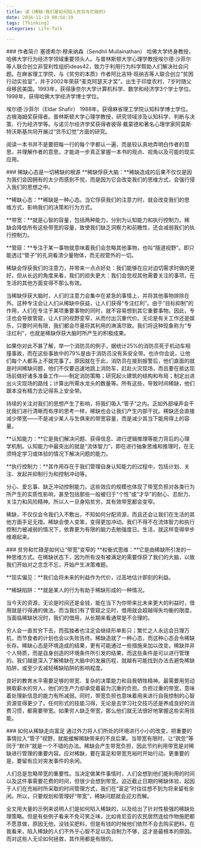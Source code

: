 ```yaml
---
title: 读《稀缺:我们是如何陷入贫穷与忙碌的》
date: 2016-11-19 08:54:19
tags: [Thinking]
categories: Life-Talk

---
```


### 作者简介
塞德希尔·穆来纳森（Sendhil Mullainathan）
哈佛大学终身教授，哈佛大学行为经济学领域重要领头人。与普林斯顿大学心理学教授埃尔德·沙菲尔等人联合创立非营利性组织ideas42，致力于利用行为科学帮助人们解决社会问题。在麻省理工学院，与《贫穷的本质》作者阿比吉特·班纳吉等人联合创立“贫困行动实验室”，并于2002年荣获“麦克阿瑟天才奖”。出生于印度农村，7岁时随父母移民美国。1993年，获得康奈尔大学计算机科学、数学和经济学3个学士学位。1998年，获得哈佛大学经济学博士学位。

埃尔德·沙菲尔（Eldar Shafir）
1988年，获得麻省理工学院认知科学博士学位。古根海姆奖获得者。普林斯顿大学心理学教授，研究领域涉及认知科学、判断与决策、行为经济学等。与诺贝尔经济学奖获得者彼得·戴蒙德和著名心理学家阿莫斯·特沃斯基共同开展过“货币幻觉”方面的研究。

阅读一本书并不是要把每一行的每个字都认一遍，而是较认真地弄明白作者的意思，并理解作者的意思，才能进一步真正掌握一本书的观点、视角以及可能的现实应用。

### 稀缺心态是一切稀缺的根源
**稀缺俘获大脑：**稀缺造成的后果不仅仅是因为我们会因拥有的太少而感到不悦，而是因为它会改变我们的思维方式，会强行侵入我们的思想之中。

**稀缺心态：**稀缺是一种心态。当它俘获我们的注意力时，就会改变我们的思维方式，影响我们的决策和行为方式。

**带宽：**就是心智的容量，包括两种能力，分别为认知能力和执行控制力。稀缺会降低所有这些带宽的容量，致使我们缺乏洞察力和前瞻性，还会减弱我们的执行控制力。

**管窥：**专注于某一事物就意味着我们会忽略其他事物，也叫“隧道视野”。即只能透过“管子”的孔洞看清少量物体，而无视管外的一切。

稀缺会俘获我们的注意力，并带来一点点好处：我们能够在应对迫切需求时做的更好。但从长远的角度来看，我们的损失更大：我们会忽视其他需要关注的事项，在生活的其他方面变得不那么有效。

当稀缺俘获大脑时，人们的注意力会集中在紧急的事情上，并将其他事物排除在外。这种专注会让人们从稀缺中获益，让人们获得“专注红利”。由于“目标抑制”的作用，人们在专注于某项重要事物的同时，就不容易想到其它重要事物。因此，专注也会导致管窥，让人们的视野变窄，从而付出沉重代价。无论是有关工作还是娱乐，只要时间有限，我们都会尽量将其利用的淋漓尽致。我们将这种现象称为“专注红利”，也就是稀缺俘获大脑时所产生的积极成果。

如果你对此不甚了解，举一个消防员的例子，据统计25%的消防员死于机动车相撞事故，而在这些事故中的79%是由于消防员没有系安全带。也许你会说，让他们每个人都系上不就完事了。原因就在于此，消防员在接到报警后，他们直面的就是时间稀缺问题，他们不仅要迅速地跳上消防车，赶赴火灾现场，而且要在抵达现场前做好诸多准备工作——制定消防策略；研究起火建筑的结构和布局；制定出进出火灾现场的路线；计算出所需水龙头的数量等。所有这些，导致时间稀缺，他们跟本没有精力去记得系上安全带。

持续的关注对我们的思想产生了影响，将我们吸入“管子”之内。正如外部噪声会干扰我们进行清晰而有序的思考一样，稀缺也会让我们产生内部干扰。稀缺还会直接减少带宽——不是减少某人与生俱来的带宽容量，而是减少其当下能用得上的容量。

**认知能力：**它是我们解决问题、获得信息、进行逻辑推理等能力背后的心理学机制。认知能力中最突出的就是“流体智力”，即在进行抽象思维和推理时，在无须特定学习或体验的情况下解决问题的能力。

**执行控制力：**其作用存在于我们管理自身认知能力的过程中，包括计划、关注、发起并抑制行为和控制冲动等。

分心、爱忘事、缺乏冲动控制能力。这些效应的规模也体现了带宽负担对各类行为所产生的实质性影响，甚至包括那些一般被归于“个性”或“才华”的耐心、忍耐力、关注力和风险精神。所以人一旦身陷贫穷，其有效带宽都会变窄。

稀缺，不仅仅会令我们入不敷出，不知如何分配资源，而且还会让我们在生活的其他方面手足无措。稀缺会使人变笨，变得更加冲动。我们不得不在流体智力和执行控制力被减弱的情况下，依靠更为有限的脑力去勉强度日。生活，就这样变得举步维艰起来。

### 贫穷和忙碌是如何让“带宽”变窄的
**权衡式思维：**它是由稀缺所引发的一种思维方式。在稀缺状态下，因为所有没有被满足的需要俘获了我们的大脑，以致我们开始对之念念不忘，开始产生决策难题。

**现实偏见：**我们会将未来的利益作为代价，过高地估计即刻的利益。

**稀缺陷阱：**就是某人的行为有助于稀缺形成的一种情况。

当今天的资源，无论是时间还是金钱，能在当下为你带来比未来更大的利益时，借用就是行得通的做法。而当我们有了管窥之见时，借用就会超越得失均衡的限度。当面临稀缺状况时，我们的借用，从长期来看通常是不合理的。

穷人会一直贫穷下去，而孤独者也注定会继续形单影只；繁忙之人永远会日理万机，而节食者的计划也会以失败告终。稀缺造就了一种心态，而这种心态会令稀缺长存。稀缺心态是环境造成的结果，更有可能通过一些措施来加以改变。稀缺并非个人特质，而是自身创造的环境条件所引发的结果，而这些条件是可以进行管理的。我们越是深入了解稀缺在大脑中的发展历程，就越有可能找到办法去避免稀缺陷阱，或至少去减轻稀缺陷阱的影响程度。

良好的教育水平需要足够的带宽、复杂的决策能力和自我牺牲精神。最需要用劳动换取薪水的穷人，他们的生产力却承受着最为沉重的负担。负担过重的带宽，意味着处理新信息的能力有所减弱。同时，带宽负担也意味着用来进行自我控制的心智资源变得更少了。任何形式的技能习得，无论是去学习社交技巧还是养成良好的消费习惯，都需要带宽。如果穷人缺乏带宽，那么他们就无法很好地掌握这些实用技能。

### 如何从稀缺走向富足
通过外力将人们所处的环境进行小小的改变，把重要的事情拉入“管子”视野，就能缓解稀缺带来的不良后果。当带宽有限时，让“疏忽”等同于“默许”就是一个不错的办法。稀缺会产生带宽负担，因此节约利用带宽是对稀缺进行管理的重要内容。应对稀缺，要在富足和带宽充裕时开始行动。更重要的是，要留有应对突发事件的余闲。

人们总是忽略带宽的重要性。当决定做某件事情时，人们会想到他们能利用的时间以及这件事需要花费的时间，但很少会想到带宽。迫近截止日期的稀缺体验，起因于人们在充裕时所采取的时间管理方式，我们在“富足”时往往想不到为将来留有余闲。所以，只要规划和管理好“带宽”，稀缺问题就会迎刃而解。

全文用大量的示例来说明人们是如何陷入稀缺的，以及给出了针对性极强的稀缺处理策略。但是有些例子看来不免可笑乏味，比如肯尼亚的农民居然连给作物施肥都不愿意做，原因无他，没钱买肥料，但是有钱的时候他们依然不会去购买肥料，在我看来，陷入稀缺的人们不外乎心智不足以及自制力不够，这才是最根本的原因。而对这些人无论如何拯救，其作用都是有限的。